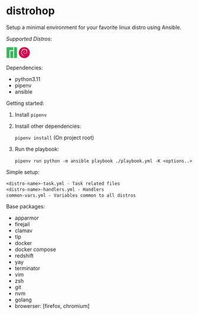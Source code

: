 # distrohop

Setup a minimal environment for your favorite linux distro using Ansible.

_Supported Distros_:

<p float="left">
    <img src="images/manjaro-icon.png" width="30" height="30"/>
    <img src="images/debian-icon.png" width="30" height="30"/>
</p>

Dependencies: 

 - python3.11 
 - pipenv
 - ansible

Getting started:

1. Install `pipenv`

2. Install other dependencies:

    `pipenv install` (On project root)

3. Run the playbook:

    `pipenv run python -m ansible playbook ./playbook.yml -K <options..>`

Simple setup:

    <distro-name>-task.yml - Task related files
    <distro-name>-handlers.yml - Handlers
    common-vars.yml - Variables common to all distros

Base packages:

- apparmor
- firejail
- clamav
- tlp
- docker
- docker compose
- redshift
- yay
- terminator
- vim
- zsh
- git
- nvm
- golang
- browerser: [firefox, chromium]